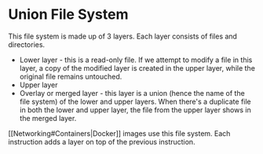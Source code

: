 # Union File System
This file system is made up of 3 layers. Each layer consists of files and directories.
- Lower layer - this is a read-only file. If we attempt to modify a file in this layer, a copy of the modified layer is created in the upper layer, while the original file remains untouched.
- Upper layer
- Overlay or merged layer - this layer is a union (hence the name of the file system) of the lower and upper layers. When there's a duplicate file in both the lower and upper layer, the file from the upper layer shows in the merged layer.

[[Networking#Containers|Docker]] images use this file system. Each instruction adds a layer on top of the previous instruction.